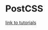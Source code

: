 # PostCSS

[link to tutorials](https://www.youtube.com/watch?v=fMg5HlHmGLY&list=PLLnpHn493BHFvjZzyYrQP0RTsG-Al7j9m)

